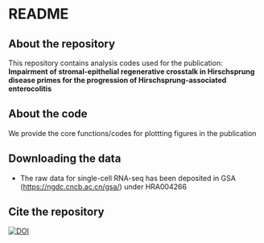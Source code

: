 # README

## About the repository 

This repository contains analysis codes used for the publication: **Impairment of stromal-epithelial regenerative crosstalk in Hirschsprung disease primes for the progression of Hirschsprung-associated enterocolitis**  

## About the code

We provide the core functions/codes for plottting figures in the publication

## Downloading the data

- The raw data for single-cell RNA-seq has been deposited in GSA (https://ngdc.cncb.ac.cn/gsa/) under HRA004266

## Cite the repository

[![DOI](https://zenodo.org/badge/939849232.svg)](https://doi.org/10.5281/zenodo.15739217)

